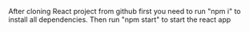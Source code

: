 After cloning React project from github first you need to run "npm i" to install all dependencies. Then run "npm start" to start the react app
